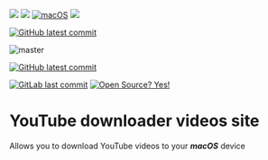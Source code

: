 ![](https://img.shields.io/badge/author-Semion%20Shandruk-brightgreen) 
![](https://img.shields.io/badge/language-Python-brightgreen) 
[![macOS](https://svgshare.com/i/ZjP.svg)](https://svgshare.com/i/ZjP.svg)
![](https://img.shields.io/github/issues/Semion-Sh/Flask-YouTube-downloader) 


[![GitHub latest commit](https://badgen.net/github/last-commit/Semion-Sh/Flask-YouTube-downloader)](https://GitHub.com/Semion-Sh/Flask-YouTube-downloader/commit/)

![master](https://img.shields.io/github/last-commit/badges/shields/master)

[![GitHub latest commit](https://badgen.net/github/last-commit/Semion-Sh/Flask-YouTube-downloader)](https://GitHub.com/Semion-Sh/Flask-YouTube-downloader/commit/)

[![GitLab last commit](https://badgen.net/gitlab/last-commit/Semion-Sh/Flask-YouTube-downloader/)](https://gitlab.com/Semion-Sh/Flask-YouTube-downloader)
[![Open Source? Yes!](https://badgen.net/badge/Open%20Source%20%3F/Yes%21/green?icon=github)](https://github.com/Naereen/badges/)

# YouTube downloader videos site
Allows you to download YouTube videos to your ***macOS*** device
